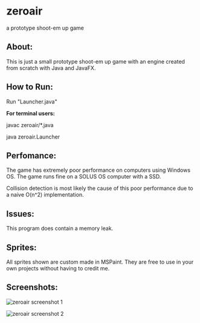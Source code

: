 # zeroair
a prototype shoot-em up game


## About:
This is just a small prototype shoot-em up game with an engine created from scratch with Java and JavaFX.

## How to Run:
Run "Launcher.java"

**For terminal users:**

javac zeroair/*.java

java zeroair.Launcher

## Perfomance:
The game has extremely poor performance on computers using Windows OS. The game runs fine on a SOLUS OS computer with a SSD.

Collision detection is most likely the cause of this poor performance due to a naive O(n^2) implementation.

## Issues:
This program does contain a memory leak.

## Sprites:
All sprites shown are custom made in MSPaint. They are free to use in your own projects without having to credit me.

## Screenshots:

![zeroair screenshot 1](https://user-images.githubusercontent.com/22797257/44302888-173cfb00-a300-11e8-9ff5-5498fef14346.png)

![zeroair screenshot 2](https://user-images.githubusercontent.com/22797257/44302890-1d32dc00-a300-11e8-9684-6da0d2bdae79.png)
